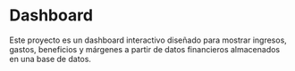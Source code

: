 # Dashboard
Este proyecto es un dashboard interactivo diseñado para mostrar ingresos, gastos, beneficios y márgenes a partir de datos financieros almacenados en una base de datos.
